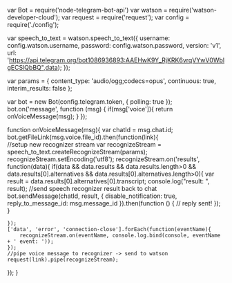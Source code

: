 var Bot = require('node-telegram-bot-api')
var watson = require('watson-developer-cloud');
var request = require('request');
var config = require('./config');

var speech_to_text = watson.speech_to_text({
  username: config.watson.username,
  password: config.watson.password,
  version: 'v1',
  url: 'https://api.telegram.org/bot1086936893:AAEHwK9Y_RjKRK6vrqVYwV0WblgECSlQbBQ",data);
});

var params = {
  content_type: 'audio/ogg;codecs=opus',
  continuous: true,
  interim_results: false
};

var bot = new Bot(config.telegram.token, { polling: true });
bot.on('message', function (msg) {
    if(msg['voice']){ return onVoiceMessage(msg); }
});

function onVoiceMessage(msg){
  var chatId = msg.chat.id; 
  bot.getFileLink(msg.voice.file_id).then(function(link){   
    //setup new recognizer stream
    var recognizeStream = speech_to_text.createRecognizeStream(params);
    recognizeStream.setEncoding('utf8');
    recognizeStream.on('results', function(data){
        if(data && data.results && data.results.length>0 && data.results[0].alternatives && data.results[0].alternatives.length>0){
            var result = data.results[0].alternatives[0].transcript;
            console.log("result: ", result);
            //send speech recognizer result back to chat
            bot.sendMessage(chatId, result, {
                disable_notification: true,
                reply_to_message_id: msg.message_id
            }).then(function () {
                // reply sent!
            });
        }

    });
    ['data', 'error', 'connection-close'].forEach(function(eventName){
        recognizeStream.on(eventName, console.log.bind(console, eventName + ' event: '));
    });
    //pipe voice message to recognizer -> send to watson
    request(link).pipe(recognizeStream);
  });
}

